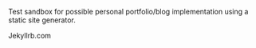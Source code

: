 Test sandbox for possible personal portfolio/blog implementation using a static site generator.

Jekyllrb.com
